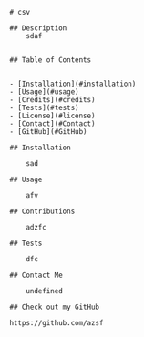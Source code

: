 
    # csv

    ## Description    
        sdaf
    
    
    ## Table of Contents
    
    
    - [Installation](#installation)
    - [Usage](#usage)
    - [Credits](#credits)
    - [Tests](#tests)
    - [License](#license)
    - [Contact](#Contact)
    - [GitHub](#GitHub)
    
    ## Installation
    
        sad
    
    ## Usage
    
        afv
    
    ## Contributions
    
        adzfc
    
    ## Tests
    
        dfc
    
    ## Contact Me 
    
        undefined
    
    ## Check out my GitHub
    
    https://github.com/azsf  
     
  
    